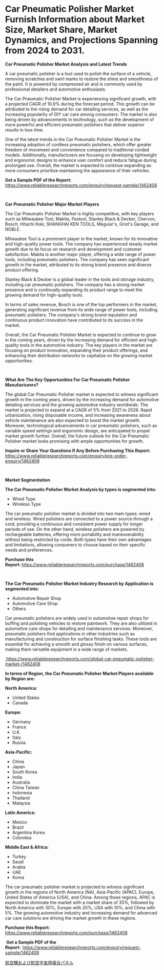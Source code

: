 <p><h1>Car Pneumatic Polisher Market Furnish Information about Market Size, Market Share, Market Dynamics, and Projections Spanning from 2024 to 2031.</h1></p><p><strong>Car Pneumatic Polisher Market Analysis and Latest Trends</strong></p>
<p><p>A car pneumatic polisher is a tool used to polish the surface of a vehicle, removing scratches and swirl marks to restore the shine and smoothness of the paint. It is powered by compressed air and is commonly used by professional detailers and automotive enthusiasts.</p><p>The Car Pneumatic Polisher Market is experiencing significant growth, with a projected CAGR of 10.9% during the forecast period. This growth can be attributed to the rising demand for car detailing services, as well as the increasing popularity of DIY car care among consumers. The market is also being driven by advancements in technology, such as the development of more powerful and efficient pneumatic polishers that deliver superior results in less time.</p><p>One of the latest trends in the Car Pneumatic Polisher Market is the increasing adoption of cordless pneumatic polishers, which offer greater freedom of movement and convenience compared to traditional corded models. Additionally, manufacturers are focusing on developing lightweight and ergonomic designs to enhance user comfort and reduce fatigue during prolonged use. Overall, the market is expected to continue expanding as more consumers prioritize maintaining the appearance of their vehicles.</p></p>
<p><strong>Get a Sample PDF of the Report:&nbsp;</strong> <a href="https://www.reliableresearchreports.com/enquiry/request-sample/1462408">https://www.reliableresearchreports.com/enquiry/request-sample/1462408</a></p>
<p>&nbsp;</p>
<p><strong>Car Pneumatic Polisher Major Market Players</strong></p>
<p><p>The Car Pneumatic Polisher Market is highly competitive, with key players such as Milwaukee Tool, Makita, Festool, Stanley Black & Decker, Chervon, Bosch, Hitachi Koki, SHANGHAI KEN TOOLS, Meguiar's, Griot's Garage, and NOBLE. </p><p>Milwaukee Tool is a prominent player in the market, known for its innovative and high-quality power tools. The company has experienced steady market growth due to its focus on research and development and customer satisfaction. Makita is another major player, offering a wide range of power tools, including pneumatic polishers. The company has seen significant growth in the market, attributed to its strong brand presence and diverse product offering.</p><p>Stanley Black & Decker is a global leader in the tools and storage industry, including car pneumatic polishers. The company has a strong market presence and is continually expanding its product range to meet the growing demand for high-quality tools.</p><p>In terms of sales revenue, Bosch is one of the top performers in the market, generating significant revenue from its wide range of power tools, including pneumatic polishers. The company's strong brand reputation and continuous product innovation have contributed to its success in the market.</p><p>Overall, the Car Pneumatic Polisher Market is expected to continue to grow in the coming years, driven by the increasing demand for efficient and high-quality tools in the automotive industry. The key players in the market are focusing on product innovation, expanding their product offerings, and enhancing their distribution networks to capitalize on the growing market opportunities.</p></p>
<p>&nbsp;</p>
<p><strong>What Are The Key Opportunities For Car Pneumatic Polisher Manufacturers?</strong></p>
<p><p>The global Car Pneumatic Polisher market is expected to witness significant growth in the coming years, driven by the increasing demand for automotive detailing services and the growing automotive industry worldwide. The market is projected to expand at a CAGR of 5% from 2021 to 2026. Rapid urbanization, rising disposable income, and increasing awareness about vehicle maintenance are also expected to boost the market growth. Moreover, technological advancements in car pneumatic polishers, such as variable speed settings and ergonomic design, are anticipated to propel market growth further. Overall, the future outlook for the Car Pneumatic Polisher market looks promising with ample opportunities for growth.</p></p>
<p><strong>Inquire or Share Your Questions If Any Before Purchasing This Report:</strong> <a href="https://www.reliableresearchreports.com/enquiry/pre-order-enquiry/1462408">https://www.reliableresearchreports.com/enquiry/pre-order-enquiry/1462408</a></p>
<p>&nbsp;</p>
<p><strong>Market Segmentation</strong></p>
<p><strong>The Car Pneumatic Polisher Market Analysis by types is segmented into:</strong></p>
<p><ul><li>Wired Type</li><li>Wireless Type</li></ul></p>
<p><p>The car pneumatic polisher market is divided into two main types: wired and wireless. Wired polishers are connected to a power source through a cord, providing a continuous and consistent power supply for longer periods of use. On the other hand, wireless polishers are powered by rechargeable batteries, offering more portability and maneuverability without being restricted by cords. Both types have their own advantages and limitations, allowing consumers to choose based on their specific needs and preferences.</p></p>
<p><strong>Purchase this Report:&nbsp;</strong><a href="https://www.reliableresearchreports.com/purchase/1462408">https://www.reliableresearchreports.com/purchase/1462408</a></p>
<p>&nbsp;</p>
<p><strong>The Car Pneumatic Polisher Market Industry Research by Application is segmented into:</strong></p>
<p><ul><li>Automotive Repair Shop</li><li>Automotive Care Shop</li><li>Others</li></ul></p>
<p><p>Car pneumatic polishers are widely used in automotive repair shops for buffing and polishing vehicles to restore paintwork. They are also utilized in automotive care shops for detailing and maintenance services. Moreover, pneumatic polishers find applications in other industries such as manufacturing and construction for surface finishing tasks. These tools are essential for achieving a smooth and glossy finish on various surfaces, making them versatile equipment in a wide range of markets.</p></p>
<p><a href="https://www.reliableresearchreports.com/global-car-pneumatic-polisher-market-r1462408">&nbsp;https://www.reliableresearchreports.com/global-car-pneumatic-polisher-market-r1462408</a></p>
<p><strong>In terms of Region, the Car Pneumatic Polisher Market Players available by Region are:</strong></p>
<p>
    <p> <strong> North America: </strong>
        <ul>
            <li>United States</li>
            <li>Canada</li>
        </ul>
        </p> 
    <p> <strong> Europe: </strong>
        <ul>
            <li>Germany</li>
            <li>France</li>
            <li>U.K.</li>
            <li>Italy</li>
            <li>Russia</li>
        </ul>
        </p> 
    <p> <strong> Asia-Pacific: </strong>
        <ul>
            <li>China</li>
            <li>Japan</li>
            <li>South Korea</li>
            <li>India</li>
            <li>Australia</li>
            <li>China Taiwan</li>
            <li>Indonesia</li>
            <li>Thailand</li>
            <li>Malaysia</li>
        </ul>
        </p> 
    <p> <strong> Latin America: </strong>
        <ul>
            <li>Mexico</li>
            <li>Brazil</li>
            <li>Argentina Korea</li>
            <li>Colombia</li>
        </ul>
        </p> 
    <p> <strong> Middle East & Africa: </strong>
        <ul>
            <li>Turkey</li>
            <li>Saudi</li>
            <li>Arabia</li>
            <li>UAE</li>
            <li>Korea</li>
        </ul>
    </p>
    </p>
<p><p>The car pneumatic polisher market is projected to witness significant growth in the regions of North America (NA), Asia-Pacific (APAC), Europe, United States of America (USA), and China. Among these regions, APAC is expected to dominate the market with a market share of 35%, followed by North America with 30%, Europe with 20%, USA with 10%, and China with 5%. The growing automotive industry and increasing demand for advanced car care solutions are driving the market growth in these regions.</p></p>
<p><strong>Purchase this Report: </strong><a href="https://www.reliableresearchreports.com/purchase/1462408">https://www.reliableresearchreports.com/purchase/1462408</a></p>
<p>&nbsp;<strong>Get a Sample PDF of the Report:&nbsp;&nbsp;</strong><a href="https://www.reliableresearchreports.com/enquiry/request-sample/1462408">https://www.reliableresearchreports.com/enquiry/request-sample/1462408</a></p>
<p><strong></strong></p>
<p><p><a href="https://github.com/SantosDicki04/Market-Research-Report-List-2/blob/main/1704893163232.md">航空機および航空宇宙用複合パネル</a></p></p>